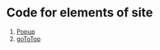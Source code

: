 # Code for elements of site
1. [Popup](https://github.com/alsousha/woocommerce_code/blob/main/popup_form.php)
1. [goToTop](https://github.com/alsousha/woocommerce_code/blob/main/goTop.php)
